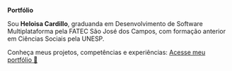**Portfólio**

Sou **Heloisa Cardillo**, graduanda em Desenvolvimento de Software Multiplataforma pela FATEC São José dos Campos, com formação anterior em Ciências Sociais pela UNESP.

Conheça meus projetos, competências e experiências: [Acesse meu portfólio 🚀](https://heloisa-cardillo.github.io/heloisacardillo.site/?classId=3ab2a8e3-5827-4df5-b454-8b465b0ae6c1&assignmentId=5752ca39-2aa3-46da-b83f-4dc702487b28&submissionId=3fc49d44-3d84-4a19-e64a-cda371aa5d5a)
